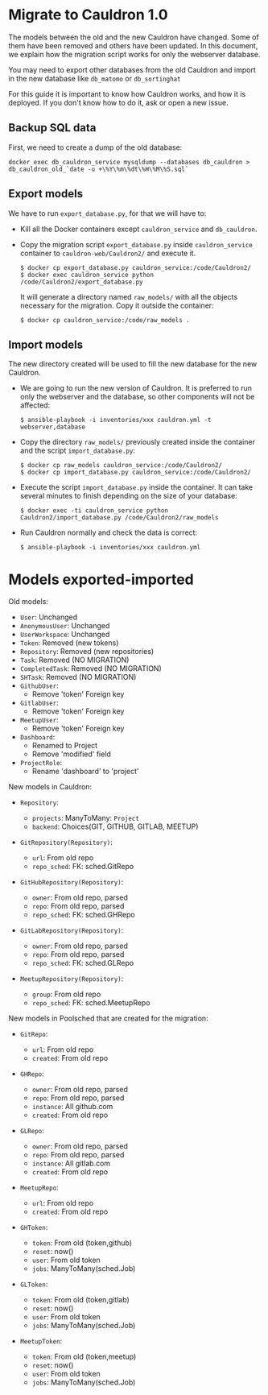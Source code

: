 Migrate to Cauldron 1.0
==========
The models between the old and the new Cauldron have changed. Some of them have been removed and others have been updated. In this document, we explain how the migration script works for only the webserver database.

You may need to export other databases from the old Cauldron and import in the new database like `db_matomo` or `db_sortinghat`  

For this guide it is important to know how Cauldron works, and how it is deployed. If you don't know how to do it, ask or open a new issue.

## Backup SQL data

First, we need to create a dump of the old database:
```
docker exec db_cauldron_service mysqldump --databases db_cauldron > db_cauldron_old_`date -u +\%Y\%m\%dt\%H\%M\%S.sql`
```

## Export models

We have to run `export_database.py`, for that we will have to:

- Kill all the Docker containers except `cauldron_service` and `db_cauldron`.

- Copy the migration script `export_database.py` inside `cauldron_service` container to `cauldron-web/Cauldron2/` 
and execute it. 

    ```
    $ docker cp export_database.py cauldron_service:/code/Cauldron2/
    $ docker exec cauldron_service python /code/Cauldron2/export_database.py
    ```
    It will generate a directory named `raw_models/` with all the objects necessary for the migration. Copy it outside the container:
    ```
    $ docker cp cauldron_service:/code/raw_models .
    ```

## Import models

The new directory created will be used to fill the new database for the new Cauldron.
- We are going to run the new version of Cauldron. It is preferred to run only the webserver and the database, so other components will not be affected:

    ```
    $ ansible-playbook -i inventories/xxx cauldron.yml -t webserver,database
    ``` 

- Copy the directory `raw_models/` previously created inside the container and the script `import_database.py`:
    ```
    $ docker cp raw_models cauldron_service:/code/Cauldron2/
    $ docker cp import_database.py cauldron_service:/code/Cauldron2/
    ```
 
- Execute the script `import_database.py` inside the container. It can take several minutes to finish depending on the size of your database:
    ```
    $ docker exec -ti cauldron_service python Cauldron2/import_database.py /code/Cauldron2/raw_models
    ```

- Run Cauldron normally and check the data is correct:
    ```
    $ ansible-playbook -i inventories/xxx cauldron.yml
    ```

Models exported-imported
===============

Old models:
- `User`: Unchanged
- `AnonymousUser`: Unchanged
- `UserWorkspace`: Unchanged
- `Token`: Removed (new tokens)
- `Repository`: Removed (new repositories)
- `Task`: Removed (NO MIGRATION)
- `CompletedTask`: Removed (NO MIGRATION)
- `SHTask`: Removed (NO MIGRATION)
- `GithubUser`:
    - Remove 'token' Foreign key
- `GitlabUser`:
    - Remove 'token' Foreign key
- `MeetupUser`:
    - Remove 'token' Foreign key
- `Dashboard`:
    - Renamed to Project
    - Remove 'modified' field
- `ProjectRole`:
    - Rename 'dashboard' to 'project'

New models in Cauldron:
- `Repository`:
    - `projects`: ManyToMany: `Project`
    - `backend`: Choices(GIT, GITHUB, GITLAB, MEETUP)

- `GitRepository(Repository)`:
    - `url`: From old repo
    - `repo_sched`: FK: sched.GitRepo

- `GitHubRepository(Repository)`:
    - `owner`: From old repo, parsed
    - `repo`: From old repo, parsed
    - `repo_sched`: FK: sched.GHRepo

- `GitLabRepository(Repository)`:
    - `owner`: From old repo, parsed
    - `repo`: From old repo, parsed
    - `repo_sched`: FK: sched.GLRepo
    
- `MeetupRepository(Repository)`:
    - `group`: From old repo
    - `repo_sched`: FK: sched.MeetupRepo

New models in Poolsched that are created for the migration:
- `GitRepo`:
    - `url`: From old repo
    - `created`: From old repo
    
- `GHRepo`:
    - `owner`: From old repo, parsed
    - `repo`: From old repo, parsed
    - `instance`: All github.com
    - `created`: From old repo
    
- `GLRepo`:
    - `owner`: From old repo, parsed
    - `repo`: From old repo, parsed
    - `instance`: All gitlab.com
    - `created`: From old repo
    
- `MeetupRepo`:
    - `url`: From old repo
    - `created`: From old repo
    
- `GHToken`:
    - `token`: From old (token,github)
    - `reset`: now()
    - `user`: From old token
    - `jobs`: ManyToMany(sched.Job)

- `GLToken`:
    - `token`: From old (token,gitlab)
    - `reset`: now()
    - `user`: From old token
    - `jobs`: ManyToMany(sched.Job)

- `MeetupToken`:
    - `token`: From old (token,meetup)
    - `reset`: now()
    - `user`: From old token
    - `jobs`: ManyToMany(sched.Job)
